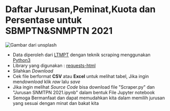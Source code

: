# Daftar Jurusan,Peminat,Kuota dan Persentase untuk SBMPTN&SNMPTN 2021

![Gambar dari unsplash](gambar.jpg "Gambar Hanya Pemanis")

* Data diperoleh dari [LTMPT](https://ltmpt.ac.id) dengan teknik scraping menggunakan [Python3](https://www.python.org/)<br>
* Library yang digunakan : [requests-html](https://pypi.org/project/requests-html/)
* Silahkan *Download*
* Cek file berformat **CSV** atau **Excel** untuk melihat tabel, Jika ingin men*download* klik *raw* lalu *save*
* Jika ingin melihat *Source Code* bisa download file "Scraper.py" dan "Jurusan SNMTPN 2021.ipynb" dalam bentuk File Jupyter notebook
* Semoga Bermanfaat dan dapat memudahkan kita dalam memilih jurusan yang sesuai dengan minat dan bakat kita<br>
